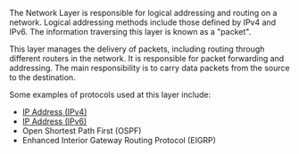 The Network Layer is responsible for logical addressing and routing on a network. Logical addressing methods include those defined by IPv4 and IPv6. The information traversing this layer is known as a "packet".

This layer manages the delivery of packets, including routing through different routers in the network. It is responsible for packet forwarding and addressing. The main responsibility is to carry data packets from the source to the destination.

Some examples of protocols used at this layer include:

- [IP Address (IPv4)](../networking/ipa.md)
- [IP Address (IPv6)](../networking/ipa.md)
- Open Shortest Path First (OSPF)
- Enhanced Interior Gateway Routing Protocol (EIGRP)
